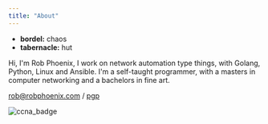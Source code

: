 ```yaml
---
title: "About"
---
```


* **bordel:**     chaos
* **tabernacle:** hut

Hi, I'm Rob Phoenix, I work on network automation type things, with Golang, Python,
Linux and Ansible. I'm a self-taught programmer, with a masters in computer
networking and a bachelors in fine art.

rob@robphoenix.com / [pgp](https://keybase.io/robphoenix/pgp_keys.asc)

![ccna_badge](/images/ccna-badge.png)
